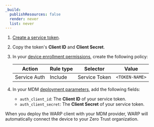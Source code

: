 ```yaml
---
_build:
  publishResources: false
  render: never
  list: never
---
```


1. [Create a service token](/cloudflare-one/identity/service-tokens/#create-a-service-token).
2. Copy the token's **Client ID** and **Client Secret**.
3. In your [device enrollment permissions](/cloudflare-one/connections/connect-devices/warp/deployment/device-enrollment/#set-device-enrollment-permissions), create the following policy:

    | Action   | Rule type | Selector    | Value                 |
    | -------- | --------- | ------------| --------------------- |
    | Service Auth   | Include   | Service Token |  `<TOKEN-NAME>` |

4. In your MDM [deployment parameters](/cloudflare-one/connections/connect-devices/warp/deployment/mdm-deployment/parameters/), add the following fields:
    - `auth_client_id`: The **Client ID** of your service token.
    - `auth_client_secret`: The **Client Secret** of your service token.

When you deploy the WARP client with your MDM provider, WARP will automatically connect the device to your Zero Trust organization.
